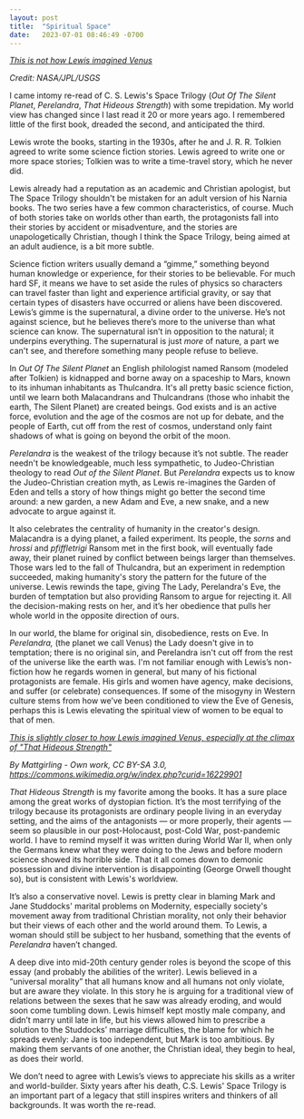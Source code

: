 ```yaml
---
layout: post
title:  "Spiritual Space"
date:   2023-07-01 08:46:49 -0700
---
```


[*This is not how Lewis imagined Venus*](assets/PIA00158~small.jpg)

*Credit: NASA/JPL/USGS*


I came intomy re-read of C. S. Lewis's Space Trilogy (*Out Of The Silent Planet*, *Perelandra*, *That Hideous Strength*) with some trepidation. My world view has changed since I last read it 20 or more years ago. I remembered little of the first book, dreaded the second, and anticipated the third.

Lewis wrote the books, starting in the 1930s, after he and J. R. R. Tolkien agreed to write some science fiction stories. Lewis agreed to write one or more space stories; Tolkien was to write a time-travel story, which he never did. 

Lewis already had a reputation as an academic and Christian apologist, but The Space Trilogy shouldn't be mistaken for an adult version of his Narnia books. The two series have a few common characteristics, of course. Much of both stories take on worlds other than earth, the protagonists fall into their stories by accident or misadventure, and the stories are unapologetically Christian, though I think the Space Trilogy, being aimed at an adult audience, is a bit more subtle.

Science fiction writers usually demand a “gimme,” something beyond human knowledge or experience, for their stories to be believable. For much hard SF, it means we have to set aside the rules of physics so characters can travel faster than light and experience artificial gravity, or say that certain types of disasters have occurred or aliens have been discovered. Lewis’s gimme is the supernatural, a divine order to the universe. He’s not against science, but he believes there’s more to the universe than what science can know. The supernatural isn’t in opposition to the natural; it underpins everything. The supernatural is just *more* of nature, a part we can't see, and therefore something many people refuse to believe. 

In *Out Of The Silent Planet* an English philologist named Ransom (modeled after Tolkien) is kidnapped and borne away on a spaceship to Mars, known to its inhuman inhabitants as Thulcandra. It's all pretty basic science fiction, until we learn both Malacandrans and Thulcandrans (those who inhabit the earth, The Silent Planet) are created beings. God exists and is an active force, evolution and the age of the cosmos are not up for debate, and the people of Earth, cut off from the rest of cosmos, understand only faint shadows of what is going on beyond the orbit of the moon. 

*Perelandra* is the weakest of the trilogy because it’s not subtle. The reader needn't be knowledgeable, much less sympathetic, to Judeo-Christian theology to read *Out of the Silent Planet*. But *Perelandra* expects us to know the Judeo-Christian creation myth, as Lewis re-imagines the Garden of Eden and tells a story of how things might go better the second time around: a new garden, a new Adam and Eve, a new snake, and a new advocate to argue against it.  

It also celebrates the centrality of humanity in the creator's design. Malacandra is a dying planet, a failed experiment. Its people, the _sorns_ and _hrossi_ and _pfiffletrigi_ Ransom met in the first book, will eventually fade away, their planet ruined by conflict between beings larger than themselves. Those wars led to the fall of Thulcandra, but an experiment in redemption succeeded, making humanity's story the pattern for the future of the universe. Lewis rewinds the tape, giving The Lady, Perelandra's Eve, the burden of temptation but also providing Ransom to argue for rejecting it. All the decision-making rests on her, and it’s her obedience that pulls her whole world in the opposite direction of ours.

In our world, the blame for original sin, disobedience, rests on Eve. In *Perelandra,* (the planet we call Venus) the Lady doesn't give in to temptation; there is no original sin, and Perelandra isn't cut off from the rest of the universe like the earth was. I'm not familiar enough with Lewis’s non-fiction how he regards women in general, but many of his fictional protagonists are female. His girls and women have agency, make decisions, and suffer (or celebrate) consequences. If some of the misogyny in Western culture stems from how we’ve been conditioned to view the Eve of Genesis, perhaps this is Lewis elevating the spiritual view of women to be equal to that of men.

[*This is slightly closer to how Lewis imagined Venus, especially at the climax of "That Hideous Strength"*](assets/320px-MG-Paris-Aphrodite_of_Milos.jpg)

*By Mattgirling - Own work, CC BY-SA 3.0, https://commons.wikimedia.org/w/index.php?curid=16229901*

*That Hideous Strength* is my favorite among the books. It has a sure place among the great works of dystopian fiction. It’s the most terrifying of the trilogy because its protagonists are ordinary people living in an everyday setting, and the aims of the antagonists — or more properly, their agents — seem so plausible in our post-Holocaust, post-Cold War, post-pandemic world. I have to remind myself it was written during World War II, when only the Germans knew what they were doing to the Jews and before modern science showed its horrible side. That it all comes down to demonic possession and divine intervention is disappointing (George Orwell thought so), but is consistent with Lewis's worldview.

It’s also a conservative novel. Lewis is pretty clear in blaming Mark and Jane Studdocks' marital problems on Modernity, especially society's movement away from traditional Christian morality, not only their behavior but their views of each other and the world around them. To Lewis, a woman should still be subject to her husband, something that the events of *Perelandra* haven’t changed. 

A deep dive into mid-20th century gender roles is beyond the scope of this essay (and probably the abilities of the writer). Lewis believed in a “universal morality” that all humans know and all humans not only violate, but are aware they violate. In this story he is arguing for a traditional view of relations between the sexes that he saw was already eroding, and would soon come tumbling down. Lewis himself kept mostly male company, and didn’t marry until late in life, but his views allowed him to prescribe a solution to the Studdocks’ marriage difficulties, the blame for which he spreads evenly: Jane is too independent, but Mark is too ambitious. By making them servants of one another, the Christian ideal, they begin to heal, as does their world.

We don’t need to agree with Lewis’s views to appreciate his skills as a writer and world-builder. Sixty years after his death, C.S. Lewis' Space Trilogy is an important part of a legacy that still inspires writers and thinkers of all backgrounds. It was worth the re-read. 
 